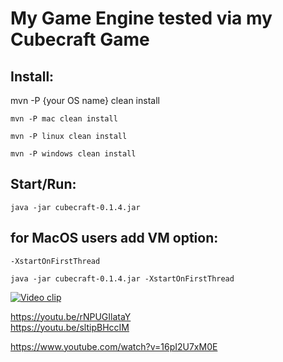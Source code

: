 # My Game Engine tested via my Cubecraft Game

## Install:

mvn -P {your OS name} clean install

`mvn -P mac clean install`

`mvn -P linux clean install`

`mvn -P windows clean install`

## Start/Run: 

`java -jar cubecraft-0.1.4.jar `


## for MacOS users add VM option: 

`-XstartOnFirstThread `

`java -jar cubecraft-0.1.4.jar -XstartOnFirstThread`

[![Video clip](https://s3.amazonaws.com/culga-games-images/uploads/images/cube-craft.jpg)](https://www.youtube.com/watch?v=16pI2U7xM0E "Everything Is AWESOME")

https://youtu.be/rNPUGIlataY  
https://youtu.be/sltipBHccIM

https://www.youtube.com/watch?v=16pI2U7xM0E
